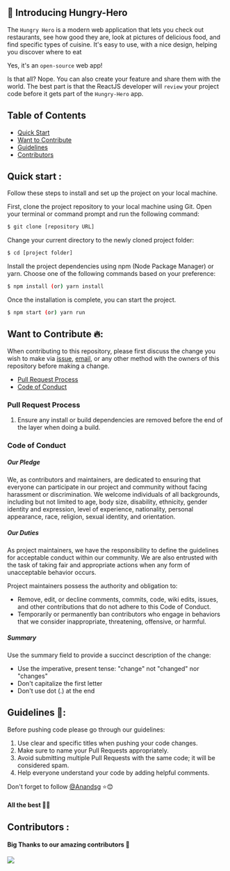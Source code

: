 ## 👋 Introducing Hungry-Hero

The `Hungry Hero` is a modern web application that lets you check out restaurants, see how good they are, look at pictures of delicious food, and find specific types of cuisine. It's easy to use, with a nice design, helping you discover where to eat

Yes, it's an `open-source` web app!

Is that all? Nope. You can also create your feature and share them with the world. The best part is that the ReactJS developer will `review` your project code before it gets part of the `Hungry-Hero` app.

## Table of Contents

- [Quick Start](#quick-start-)
- [Want to Contribute](#want-to-contribute-)
- [Guidelines](#guidelines-)
- [Contributors](#contributors-)

## Quick start :
Follow these steps to install and set up the project on your local machine.

First, clone the project repository to your local machine using Git. 
Open your terminal or command prompt and run the following command:
```sh
$ git clone [repository URL]
```

Change your current directory to the newly cloned project folder:
```sh
$ cd [project folder]
```
Install the project dependencies using npm (Node Package Manager) or yarn. 
Choose one of the following commands based on your preference:
```sh
$ npm install (or) yarn install
```

Once the installation is complete, you can start the project.
```sh
$ npm start (or) yarn run
```
## Want to Contribute 🔥:

When contributing to this repository, please first discuss the change you wish to make via [issue](https://github.com/Anandsg/Hungry-hero/issues),
[email](mailto:anandgadugin@gmail.com), or any other method with the owners of this repository before making a change.

- [Pull Request Process](#prp)
- [Code of Conduct](#coc)

### <a name="prp"></a> Pull Request Process

1. Ensure any install or build dependencies are removed before the end of the layer when doing a build.

### <a name="coc"></a> Code of Conduct

##### Our Pledge

We, as contributors and maintainers, are dedicated to ensuring that everyone can participate in our project and community without facing harassment or discrimination. We welcome individuals of all backgrounds, including but not limited to age, body size, disability, ethnicity, gender identity and expression, level of experience, nationality, personal appearance, race, religion, sexual identity, and orientation.

##### Our Duties

As project maintainers, we have the responsibility to define the guidelines for acceptable conduct within our community. We are also entrusted with the task of taking fair and appropriate actions when any form of unacceptable behavior occurs.

Project maintainers possess the authority and obligation to:

- Remove, edit, or decline comments, commits, code, wiki edits, issues, and other contributions that do not adhere to this Code of Conduct.
- Temporarily or permanently ban contributors who engage in behaviors that we consider inappropriate, threatening, offensive, or harmful.

##### Summary

Use the summary field to provide a succinct description of the change:

- Use the imperative, present tense: "change" not "changed" nor "changes"
- Don't capitalize the first letter
- Don't use dot (.) at the end

## Guidelines 🚦:

Before pushing code please go through our guidelines:

1. Use clear and specific titles when pushing your code changes.
2. Make sure to name your Pull Requests appropriately.
3. Avoid submitting multiple Pull Requests with the same code; it will be considered spam.
4. Help everyone understand your code by adding helpful comments.

Don't forget to follow [@Anandsg](https://github.com/Anandsg) ⭐😊
#### All the best 🙌🏼

<!-- readme: contributors -start -->
## Contributors :

#### Big Thanks to our amazing contributors 🚀

<a href="https://github.com/Anandsg/Hungry-hero/graphs/contributors">
 <img src="https://contrib.rocks/image?repo=Anandsg/Hungry-hero" />
</a>